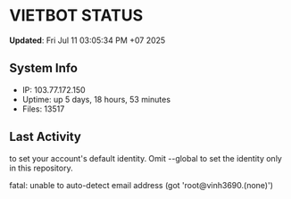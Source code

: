 # VIETBOT STATUS
**Updated**: Fri Jul 11 03:05:34 PM +07 2025

## System Info
- IP: 103.77.172.150
- Uptime: up 5 days, 18 hours, 53 minutes
- Files: 13517

## Last Activity

to set your account's default identity.
Omit --global to set the identity only in this repository.

fatal: unable to auto-detect email address (got 'root@vinh3690.(none)')
